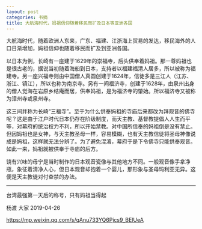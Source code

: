 ```yaml
---
layout: post
categories: 书摘
title: 大航海时代，妈祖信仰随着移民而扩及日本等亚洲各国
---
```


大航海时代，随着欧洲人东来，广东、福建、江浙海上贸易的发达，移民海外的人口日渐增加，妈祖信仰也随着移民而扩及到亚洲各国。

以日本为例，长崎有一座建于1629年的崇福寺，后头供奉着妈祖。那一尊妈祖也是很古老的，据说当初随着海船到日本，支持者以福建福清人居多，所以被称为福建寺。另一座兴福寺则由中国僧人真圆创建于1624年，信徒多是三江人（江苏、浙江、镇江），所以也称为南京寺。另有一间福济寺，创建于1628年，由泉州出身的僧人觉海在岩原乡结庵而居，供奉妈祖，是为福济寺的肇始。所以福济寺又被称为漳州寺或泉州寺。

这三间并称为长崎“三福寺”。至于为什么供奉妈祖的寺庙后来都改为拜观音的佛寺呢？这是由于江户时代日本仍存在阶级制度，而天主教、基督教提倡人人生而平等，对幕府的统治权力不利，所以开始禁教。对中国所信奉的妈祖倒是没有禁止。但因妈祖也是女神，与天主教圣母一样，容易模糊，也有天主教信徒将圣母神像说成是妈祖，这样就无法分辨了。为了避免混淆，幕府于是下令佛寺只能供奉观音。如此一来，妈祖就被供奉于寺庙的后方。

饶有兴味的毋宁是当时制作的日本观音瓷像与其他地方不同。一般观音像手拿净瓶，象征着清净人心，但日本观音却抱着一个婴儿，那形象与圣母玛利亚无异。这便是天主教徒对付查禁的办法。

---

台湾最强第一天后的称号，只有妈祖当得起

杨渡  大家  2019-04-26

https://mp.weixin.qq.com/s/qAnu733YQ6Pjcs9_BElUeA